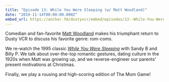 ```yaml
---
title: "Episode 13: While You Were Sleeping (w/ Matt Woodland)"
date: "2019-11-14T00:00:00.000Z"
embed_url: https://anchor.fm/dustyvcr/embed/episodes/13--While-You-Were-Sleeping-w-Matt-Woodland-e90b9u
---
```


Comedian and fan-favorite [Matt Woodland](https://www.instagram.com/matt.woodland/) makes his triumphant return to Dusty VCR to discuss his favorite genre: rom-coms.

We re-watch the 1995 classic [*While You Were Sleeping*](https://www.imdb.com/title/tt0114924/) with Sandy B and Billy P. We talk about over-the-top romantic gestures, dating culture in the 1920s when Matt was growing up, and we reverse-engineer our parents' present motivations at Christmas.

Finally, we play a rousing and high-scoring edition of The Mom Game!